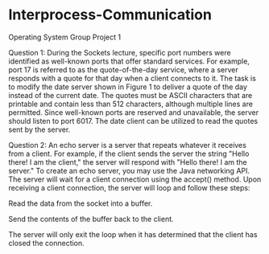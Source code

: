 # Interprocess-Communication
Operating System Group Project 1

Question 1:
During the Sockets lecture, specific port numbers were identified as well-known ports that offer standard services. For example, port 17 is referred to as the quote-of-the-day service, where a server responds with a quote for that day when a client connects to it. The task is to modify the date server shown in Figure 1 to deliver a quote of the day instead of the current date. The quotes must be ASCII characters that are printable and contain less than 512 characters, although multiple lines are permitted. Since well-known ports are reserved and unavailable, the server should listen to port 6017. The date client can be utilized to read the quotes sent by the server.


Question 2:
An echo server is a server that repeats whatever it receives from a client. For example, if the client sends the server the string "Hello there! I am the client," the server will respond with "Hello there! I am the server." To create an echo server, you may use the Java networking API. The server will wait for a client connection using the accept() method. Upon receiving a client connection, the server will loop and follow these steps:

Read the data from the socket into a buffer.

Send the contents of the buffer back to the client.

The server will only exit the loop when it has determined that the client has closed the connection.

